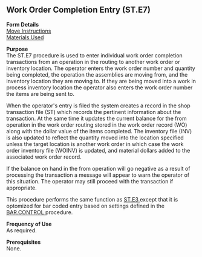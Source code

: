 ##  Work Order Completion Entry (ST.E7)

<PageHeader />

**Form Details**  
[ Move Instructions ](ST-E7-1/README.md)   
[ Materials Used ](ST-E7-2/README.md)   

**Purpose**  
The ST.E7 procedure is used to enter individual work order completion
transactions from an operation in the routing to another work order or
inventory location. The operator enters the work order number and quantity
being completed, the operation the assemblies are moving from, and the
inventory location they are moving to. If they are being moved into a work in
process inventory location the operator also enters the work order number the
items are being sent to.  
  
When the operator's entry is filed the system creates a record in the shop
transaction file (ST) which records the pertinent information about the
transaction. At the same time it updates the current balance for the from
operation in the work order routing stored in the work order record (WO) along
with the dollar value of the items completed. The inventory file (INV) is also
updated to reflect the quantity moved into the location specified unless the
target location is another work order in which case the work order inventory
file (WOINV) is updated, and material dollars added to the associated work
order record.  
  
If the balance on hand in the from operation will go negative as a result of
processing the transaction a message will appear to warn the operator of this
situation. The operator may still proceed with the transaction if appropriate.  
  
This procedure performs the same function as [ ST.E3 ](ST-E3/README.md) except that it is optomized for bar coded entry based on settings defined in the [ BAR.CONTROL ](../../../../../../../../../../../../../../../../../../rover/AP-OVERVIEW/AP-ENTRY/AP-E/CHECKS-E/AP-CONTROL/GLCHART-E/GLCHART-E-1/GLCHART-R2/COST-CONTROL/WC-E/WC-E-1/EMPTIME-E1/EMPTIME-E2/EMPTIME-E/BAR-CONTROL) procedure. 

**Frequency of Use**  
As required.

**Prerequisites**  
None.

<badge text= "Version 8.10.57" vertical="middle" />

<PageFooter />